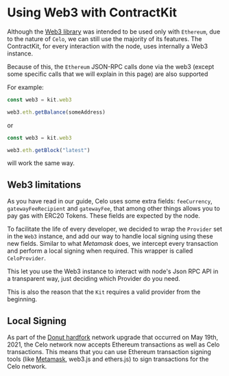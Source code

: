 # Using Web3 with ContractKit

Although the [Web3 library](https://web3js.readthedocs.io/) was intended to be used only with `Ethereum`, due to the nature of `Celo`, we can still use the majority of its features.
The ContractKit, for every interaction with the node, uses internally a Web3 instance.

Because of this, the `Ethereum` JSON-RPC calls done via the web3 (except some specific calls that we will explain in this page) are also supported

For example:

```ts
const web3 = kit.web3

web3.eth.getBalance(someAddress)
```

or

```ts
const web3 = kit.web3

web3.eth.getBlock("latest")
```

will work the same way.

## Web3 limitations

As you have read in our guide, Celo uses some extra fields: `feeCurrency`, `gatewayFeeRecipient` and `gatewayFee`, that among other things allows you to pay gas with ERC20 Tokens. These fields are expected by the node.

To facilitate the life of every developer, we decided to wrap the `Provider` set in the `Web3` instance, and add our way to handle local signing using these new fields. Similar to what *Metamask* does, we intercept every transaction and perform a local signing when required. This wrapper is called `CeloProvider`.

This let you use the Web3 instance to interact with node's Json RPC API in a transparent way, just deciding which Provider do you need.

This is also the reason that the `Kit` requires a valid provider from the beginning.

## Local Signing

As part of the [Donut hardfork](https://medium.com/celoorg/dissecting-the-donut-hardfork-23cad6015fa2) network upgrade that occurred on May 19th, 2021, the Celo network now accepts Ethereum transactions as well as Celo transactions. This means that you can use Ethereum transaction signing tools (like [Metamask](../../getting-started/using-metamask-with-celo), web3.js and ethers.js) to sign transactions for the Celo network.
